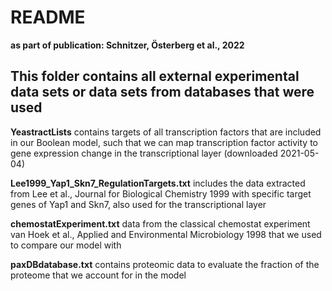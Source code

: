 README
===============
**as part of publication: Schnitzer, Österberg et al., 2022**


## This folder contains all external experimental data sets or data sets from databases that were used

**YeastractLists** contains targets of all transcription factors that are included in our Boolean model, such that we can map transcription factor activity to gene expression change in the transcriptional layer (downloaded 2021-05-04)

**Lee1999_Yap1_Skn7_RegulationTargets.txt** includes the data extracted from Lee et al., Journal for Biological Chemistry 1999 with specific target genes of Yap1 and Skn7, also used for the transcriptional layer

**chemostatExperiment.txt** data from the classical chemostat experiment van Hoek et al., Applied and Environmental Microbiology 1998 that we used to compare our model with

**paxDBdatabase.txt** contains proteomic data to evaluate the fraction of the proteome that we account for in the model


